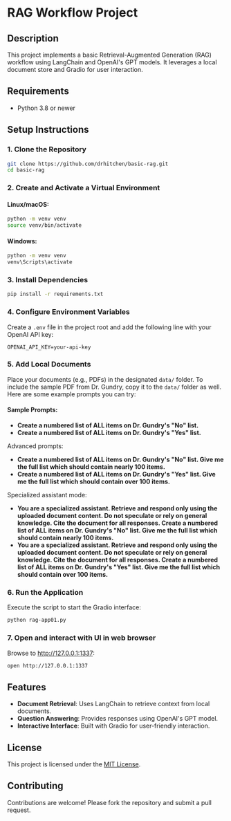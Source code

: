 # RAG Workflow Project

## Description
This project implements a basic Retrieval-Augmented Generation (RAG) workflow using LangChain and OpenAI's GPT models. It leverages a local document store and Gradio for user interaction.

## Requirements
- Python 3.8 or newer

## Setup Instructions

### 1. Clone the Repository
```bash
git clone https://github.com/drhitchen/basic-rag.git
cd basic-rag
```

### 2. Create and Activate a Virtual Environment
#### Linux/macOS:
```bash
python -m venv venv
source venv/bin/activate
```
#### Windows:
```bash
python -m venv venv
venv\Scripts\activate
```

### 3. Install Dependencies
```bash
pip install -r requirements.txt
```

### 4. Configure Environment Variables
Create a `.env` file in the project root and add the following line with your OpenAI API key:
```
OPENAI_API_KEY=your-api-key
```

### 5. Add Local Documents
Place your documents (e.g., PDFs) in the designated `data/` folder. To include the sample PDF from Dr. Gundry, copy it to the `data/` folder as well. Here are some example prompts you can try:

#### Sample Prompts:

- **Create a numbered list of ALL items on Dr. Gundry's "No" list.**
- **Create a numbered list of ALL items on Dr. Gundry's "Yes" list.**

Advanced prompts:

- **Create a numbered list of ALL items on Dr. Gundry's "No" list. Give me the full list which should contain nearly 100 items.**
- **Create a numbered list of ALL items on Dr. Gundry's "Yes" list. Give me the full list which should contain over 100 items.**

Specialized assistant mode:

- **You are a specialized assistant. Retrieve and respond only using the uploaded document content. Do not speculate or rely on general knowledge. Cite the document for all responses. Create a numbered list of ALL items on Dr. Gundry's "No" list. Give me the full list which should contain nearly 100 items.**
- **You are a specialized assistant. Retrieve and respond only using the uploaded document content. Do not speculate or rely on general knowledge. Cite the document for all responses. Create a numbered list of ALL items on Dr. Gundry's "Yes" list. Give me the full list which should contain over 100 items.**

### 6. Run the Application
Execute the script to start the Gradio interface:
```bash
python rag-app01.py
```

### 7. Open and interact with UI in web browser
Browse to http://127.0.0.1:1337:
```bash
open http://127.0.0.1:1337
```

## Features
- **Document Retrieval**: Uses LangChain to retrieve context from local documents.
- **Question Answering**: Provides responses using OpenAI's GPT model.
- **Interactive Interface**: Built with Gradio for user-friendly interaction.

## **License**

This project is licensed under the [MIT License](LICENSE).

## **Contributing**

Contributions are welcome! Please fork the repository and submit a pull request.

